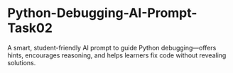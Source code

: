 # Python-Debugging-AI-Prompt-Task02
A smart, student-friendly AI prompt to guide Python debugging—offers hints, encourages reasoning, and helps learners fix code without revealing solutions.
